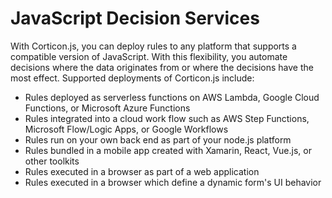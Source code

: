 # JavaScript Decision Services

With Corticon.js, you can deploy rules to any platform that supports a compatible version of JavaScript. With this flexibility, you automate decisions where the data originates from or where the decisions have the most effect. Supported deployments of Corticon.js include:

* Rules deployed as serverless functions on AWS Lambda, Google Cloud Functions, or Microsoft Azure Functions
* Rules integrated into a cloud work flow such as AWS Step Functions, Microsoft Flow/Logic Apps, or Google Workflows
* Rules run on your own back end as part of your node.js platform
* Rules bundled in a mobile app created with Xamarin, React, Vue.js, or other toolkits
* Rules executed in a browser as part of a web application
* Rules executed in a browser which define a dynamic form's UI behavior
